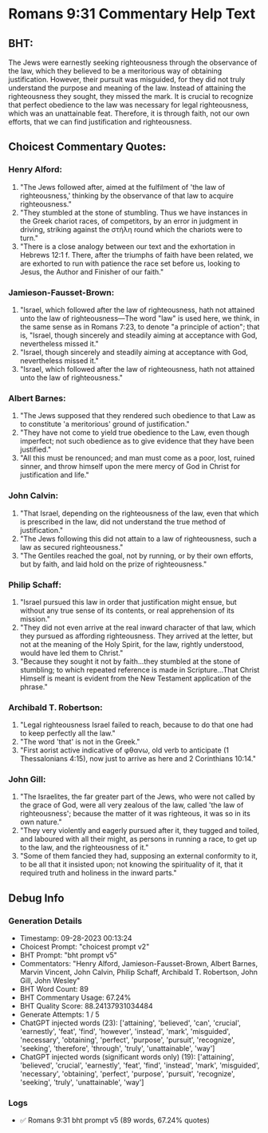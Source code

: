 # Romans 9:31 Commentary Help Text

## BHT:
The Jews were earnestly seeking righteousness through the observance of the law, which they believed to be a meritorious way of obtaining justification. However, their pursuit was misguided, for they did not truly understand the purpose and meaning of the law. Instead of attaining the righteousness they sought, they missed the mark. It is crucial to recognize that perfect obedience to the law was necessary for legal righteousness, which was an unattainable feat. Therefore, it is through faith, not our own efforts, that we can find justification and righteousness.

## Choicest Commentary Quotes:
### Henry Alford:
1. "The Jews followed after, aimed at the fulfilment of 'the law of righteousness,' thinking by the observance of that law to acquire righteousness."
2. "They stumbled at the stone of stumbling. Thus we have instances in the Greek chariot races, of competitors, by an error in judgment in driving, striking against the στήλη round which the chariots were to turn."
3. "There is a close analogy between our text and the exhortation in Hebrews 12:1 f. There, after the triumphs of faith have been related, we are exhorted to run with patience the race set before us, looking to Jesus, the Author and Finisher of our faith."

### Jamieson-Fausset-Brown:
1. "Israel, which followed after the law of righteousness, hath not attained unto the law of righteousness—The word "law" is used here, we think, in the same sense as in Romans 7:23, to denote "a principle of action"; that is, "Israel, though sincerely and steadily aiming at acceptance with God, nevertheless missed it."
2. "Israel, though sincerely and steadily aiming at acceptance with God, nevertheless missed it."
3. "Israel, which followed after the law of righteousness, hath not attained unto the law of righteousness."

### Albert Barnes:
1. "The Jews supposed that they rendered such obedience to that Law as to constitute 'a meritorious' ground of justification."
2. "They have not come to yield true obedience to the Law, even though imperfect; not such obedience as to give evidence that they have been justified."
3. "All this must be renounced; and man must come as a poor, lost, ruined sinner, and throw himself upon the mere mercy of God in Christ for justification and life."

### John Calvin:
1. "That Israel, depending on the righteousness of the law, even that which is prescribed in the law, did not understand the true method of justification."
2. "The Jews following this did not attain to a law of righteousness, such a law as secured righteousness."
3. "The Gentiles reached the goal, not by running, or by their own efforts, but by faith, and laid hold on the prize of righteousness."

### Philip Schaff:
1. "Israel pursued this law in order that justification might ensue, but without any true sense of its contents, or real apprehension of its mission."
2. "They did not even arrive at the real inward character of that law, which they pursued as affording righteousness. They arrived at the letter, but not at the meaning of the Holy Spirit, for the law, rightly understood, would have led them to Christ."
3. "Because they sought it not by faith...they stumbled at the stone of stumbling; to which repeated reference is made in Scripture...That Christ Himself is meant is evident from the New Testament application of the phrase."

### Archibald T. Robertson:
1. "Legal righteousness Israel failed to reach, because to do that one had to keep perfectly all the law."
2. "The word 'that' is not in the Greek."
3. "First aorist active indicative of φθανω, old verb to anticipate (1 Thessalonians 4:15), now just to arrive as here and 2 Corinthians 10:14."

### John Gill:
1. "The Israelites, the far greater part of the Jews, who were not called by the grace of God, were all very zealous of the law, called 'the law of righteousness'; because the matter of it was righteous, it was so in its own nature."
2. "They very violently and eagerly pursued after it, they tugged and toiled, and laboured with all their might, as persons in running a race, to get up to the law, and the righteousness of it."
3. "Some of them fancied they had, supposing an external conformity to it, to be all that it insisted upon; not knowing the spirituality of it, that it required truth and holiness in the inward parts."


## Debug Info
### Generation Details
- Timestamp: 09-28-2023 00:13:24
- Choicest Prompt: "choicest prompt v2"
- BHT Prompt: "bht prompt v5"
- Commentators: "Henry Alford, Jamieson-Fausset-Brown, Albert Barnes, Marvin Vincent, John Calvin, Philip Schaff, Archibald T. Robertson, John Gill, John Wesley"
- BHT Word Count: 89
- BHT Commentary Usage: 67.24%
- BHT Quality Score: 88.24137931034484
- Generate Attempts: 1 / 5
- ChatGPT injected words (23):
	['attaining', 'believed', 'can', 'crucial', 'earnestly', 'feat', 'find', 'however', 'instead', 'mark', 'misguided', 'necessary', 'obtaining', 'perfect', 'purpose', 'pursuit', 'recognize', 'seeking', 'therefore', 'through', 'truly', 'unattainable', 'way']
- ChatGPT injected words (significant words only) (19):
	['attaining', 'believed', 'crucial', 'earnestly', 'feat', 'find', 'instead', 'mark', 'misguided', 'necessary', 'obtaining', 'perfect', 'purpose', 'pursuit', 'recognize', 'seeking', 'truly', 'unattainable', 'way']

### Logs
- ✅ Romans 9:31 bht prompt v5 (89 words, 67.24% quotes)